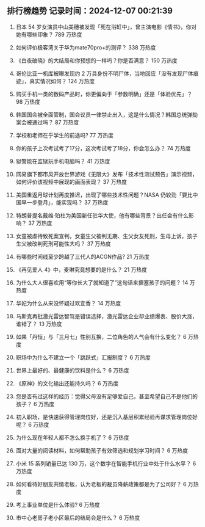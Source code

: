 
## 排行榜趋势 记录时间：2024-12-07 00:21:39
  
  1. 日本 54 岁女演员中山美穗被发现「死在浴缸中」，曾主演电影《情书》，你对她有哪些印象？ 789 万热度
    
  2. 如何评价极客湾关于华为mate70pro+的测评？ 338 万热度
    
  3. 《白夜破晓》的大结局和你预想的一样吗？你是否满意？ 150 万热度
    
  4. 哥伦比亚一机库被曝发现约 2 万具身份不明尸体，当地回应「没有发现尸体痕迹」，真实情况如何？ 124 万热度
    
  5. 购买手机一类的数码产品时，你更偏向于「参数明确」还是「体验优先」？ 98 万热度
    
  6. 韩国国会被全面管制，国会议员一律禁止出入，这是什么情况？韩国总统弹劾案会被通过吗？ 87 万热度
    
  7. 学校和老师在乎学生的前途吗? 77 万热度
    
  8. 你的孩子上次考试考了17分，这次考试考了18分，你会怎么办？ 74 万热度
    
  9. 狱警能在监狱玩手机电脑吗？ 41 万热度
    
  10. 网易旗下都市风开放世界游戏《无限大》发布「技术性测试预告」演示视频，如何评价该视频中展现的画面表现？ 37 万热度
    
  11. 美国重返月球计划再度推迟，出现了哪些技术性问题？NASA 仍较劲「要比中国早一步登月」，能实现吗？ 37 万热度
    
  12. 特朗普提名戴维·珀杜为美国新任驻华大使，他有哪些背景？出任会有什么影响？ 37 万热度
    
  13. 女童被虐待致死案宣判，女童生父被判无期、生父女友死刑，生母上诉，孩子生父被改判死刑可能性大吗？ 37 万热度
    
  14. 有哪些时间线至少跨越了三代人的ACGN作品? 21 万热度
    
  15. 《再见爱人 4》中，麦琳究竟想要的是什么？ 21 万热度
    
  16. 为什么大人很喜欢用“等你长大了就知道了”这句话来搪塞孩子的问题？ 14 万热度
    
  17. 华妃为什么从来没怀疑过欢宜香？ 14 万热度
    
  18. 马斯克再批激光雷达智驾是错误选择，激光雷达企业却业绩爆表、股价大涨，谁错了？ 13 万热度
    
  19. 如果「丹恒」与「三月七」性别互换，二位角色的人气会有什么变化？ 6 万热度
    
  20. 职场中为什么不建立一个「跳跃式」汇报制度？ 6 万热度
    
  21. 世界上最好的、最健康的饮料是什么？ 6 万热度
    
  22. 《原神》的文化输出还能持久吗？ 6 万热度
    
  23. 您是否有过这样的经历：觉得父母没有足够爱自己，甚至希望自己不是他们的孩子？ 6 万热度
    
  24. 初入职场，是快速获得管理岗位好，还是沉入基层积累经验再谋求管理岗位好呢？ 6 万热度
    
  25. 为什么现在年轻人都不怎么换手机了？ 6 万热度
    
  26. 面对大量的阅读材料，如何帮助孩子有效筛选和规划学习时间？ 6 万热度
    
  27. 小米 15 系列销量已达 130 万，这个数字在智能手机行业中处于什么水平？ 6 万热度
    
  28. 如何看待好朋友共情老板，认为老板的裁员降薪政策都是为了公司好？ 6 万热度
    
  29. 考上事业单位是什么体验? 6 万热度
    
  30. 市中心老房子老小区最后的结局会是什么？ 6 万热度
    
